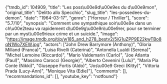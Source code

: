 {"tmdb_id": 104909, "title": "Les poss\u00e9d\u00e9es du d\u00e9mon", "original_title": "Delitto allo Specchio", "slug_title": "les-possedees-du-demon", "date": "1964-03-17", "genre": ["Horreur / Thriller"], "score": "5.7/10", "synopsis": "Comment une sympathique soir\u00e9e dans un ch\u00e2teau va rapidement d\u00e9g\u00e9n\u00e9rer, pour se terminer par un myst\u00e9rieux crime et un suicide.", "image": "https://image.tmdb.org/t/p/w185_and_h278_bestv2/5iG1uZPP9E22kwTBo8qN1Wo7XEW.jpg", "actors": ["John Drew Barrymore (Anthony)", "Gloria Milland (Franca)", "Luisa Rivelli (Caterina)", "Antonella Lualdi (Serena)", "Michel Lemoine (Riccardo)", "Mario Valdemarin (Carlo)", "Joe Atlanta (Paul)", "Massimo Carocci (Georgie)", "Alberto Cevenini (Lulu)", "Maria Pia Conte (Nikki)", "Giuseppe Fortis (Aldo)", "Jos\u00e9 Greci (Kitty)", "Vittoria Prada (Lucy-Ann)", "Monique Vita (Edie)"], "comments": [], "recommandations_id": [], "youtube_key": "notfound"}